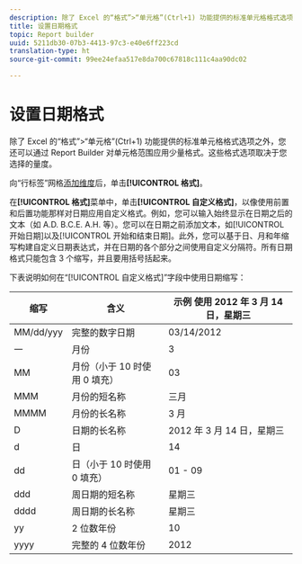 ```yaml
---
description: 除了 Excel 的“格式”>“单元格”(Ctrl+1) 功能提供的标准单元格格式选项之外，您还可以通过 Report Builder 对单元格范围应用少量格式。这些格式选项取决于您选择的量度。
title: 设置日期格式
topic: Report builder
uuid: 5211db30-07b3-4413-97c3-e40e6ff223cd
translation-type: ht
source-git-commit: 99ee24efaa517e8da700c67818c111c4aa90dc02

---
```



# 设置日期格式

除了 Excel 的“格式”>“单元格”(Ctrl+1) 功能提供的标准单元格格式选项之外，您还可以通过 Report Builder 对单元格范围应用少量格式。这些格式选项取决于您选择的量度。

向“行标签”网格[添加维度](/help/analyze/report-builder/layout/c-metrics-dimensions/t-add-metrics-and-dimensions.md)后，单击&#x200B;**[!UICONTROL 格式]**。

在&#x200B;**[!UICONTROL 格式]**&#x200B;菜单中，单击&#x200B;**[!UICONTROL 自定义格式]**，以像使用前置和后置功能那样对日期应用自定义格式。例如，您可以输入始终显示在日期之后的文本（如 A.D. B.C.E. A.H. 等）。您可以在日期之前添加文本，如[!UICONTROL 开始日期]以及[!UICONTROL 开始和结束日期]。此外，您可以基于日、月和年缩写构建自定义日期表达式，并在日期的各个部分之间使用自定义分隔符。所有日期格式只能包含 3 个缩写，并且要用括号括起来。

下表说明如何在“[!UICONTROL 自定义格式]”字段中使用日期缩写：

| 缩写 | 含义 | 示例   使用 2012 年 3 月 14 日，星期三 |
|--- |--- |--- |
| MM/dd/yyy | 完整的数字日期 | 03/14/2012 |
| 一 | 月份 | 3 |
| MM | 月份（小于 10 时使用 0 填充） | 03 |
| MMM | 月份的短名称 | 三月 |
| MMMM | 月份的长名称 | 3 月 |
| D | 日期的长名称 | 2012 年 3 月 14 日，星期三 |
| d | 日 | 14 |
| dd | 日（小于 10 时使用 0 填充） | 01 - 09 |
| ddd | 周日期的短名称 | 星期三 |
| dddd | 周日期的长名称 | 星期三 |
| yy | 2 位数年份 | 10 |
| yyyy | 完整的 4 位数年份 | 2012 |
